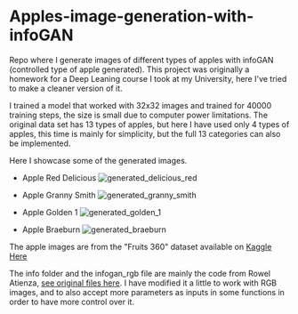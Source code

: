 # Apples-image-generation-with-infoGAN

Repo where I generate images of different types of apples with infoGAN (controlled type of apple generated). This project was originally a homework for a Deep Leaning course I took at my University, here I've tried to make a cleaner version of it.

I trained a model that worked with 32x32 images and trained for 40000 training steps, the size is small due to computer power limitations. The original data set has 13 types of apples, but here I have used only 4 types of apples, this time is mainly for simplicity, but the full 13 categories can also be implemented. 

Here I showcase some of the generated images.

- Apple Red Delicious
  ![generated_delicious_red](https://user-images.githubusercontent.com/65049620/171448646-caa47789-1a1e-4124-8db0-e894520a4c1a.png)

- Apple Granny Smith
  ![generated_granny_smith](https://user-images.githubusercontent.com/65049620/171448663-6883b79c-76f0-4646-9ddd-2f91fc226497.png)

- Apple Golden 1
  ![generated_golden_1](https://user-images.githubusercontent.com/65049620/171448675-18c08726-1cfd-4365-8e3f-1e1f2c3b4a5d.png)

- Apple Braeburn
  ![generated_braeburn](https://user-images.githubusercontent.com/65049620/171449283-2b8c89c3-d839-42f5-8c45-54b877391193.png)

The apple images are from the "Fruits 360" dataset available on [Kaggle Here](https://www.kaggle.com/datasets/moltean/fruits)

The info folder and the infogan_rgb file are mainly the code from Rowel Atienza, [see original files here](https://github.com/PacktPublishing/Advanced-Deep-Learning-with-Keras). I have modified it a little to work with RGB images, and to also accept more parameters as inputs in some functions in order to have more control over it.
